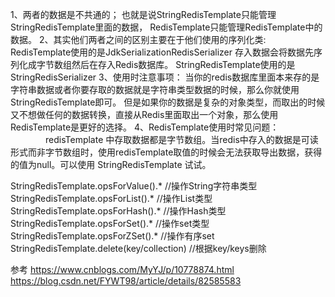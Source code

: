 1、两者的数据是不共通的；
    也就是说StringRedisTemplate只能管理StringRedisTemplate里面的数据，
    RedisTemplate只能管理RedisTemplate中的数据。
2、其实他们两者之间的区别主要在于他们使用的序列化类:
    RedisTemplate使用的是JdkSerializationRedisSerializer    存入数据会将数据先序列化成字节数组然后在存入Redis数据库。 
    StringRedisTemplate使用的是StringRedisSerializer
3、使用时注意事项：
    当你的redis数据库里面本来存的是字符串数据或者你要存取的数据就是字符串类型数据的时候，那么你就使用StringRedisTemplate即可。
    但是如果你的数据是复杂的对象类型，而取出的时候又不想做任何的数据转换，直接从Redis里面取出一个对象，那么使用RedisTemplate是更好的选择。
4、RedisTemplate使用时常见问题：
  　　　　redisTemplate 中存取数据都是字节数组。当redis中存入的数据是可读形式而非字节数组时，使用redisTemplate取值的时候会无法获取导出数据，获得的值为null。可以使用 StringRedisTemplate 试试。


StringRedisTemplate.opsForValue().* //操作String字符串类型
StringRedisTemplate.opsForList().*  //操作List类型
StringRedisTemplate.opsForHash().*  //操作Hash类型
StringRedisTemplate.opsForSet().*  //操作set类型
StringRedisTemplate.opsForZSet().*  //操作有序set
StringRedisTemplate.delete(key/collection) //根据key/keys删除





参考
https://www.cnblogs.com/MyYJ/p/10778874.html
https://blog.csdn.net/FYWT98/article/details/82585583



